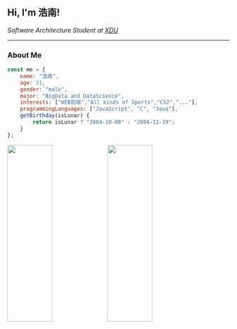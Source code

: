 <h2> Hi, I'm 浩南! </h2>
<p><em>Software Architecture Student at <a href="https://www.xidian.edu.cn/">XDU</a></em></p>

---

###  About Me  

```javascript
const me = {
    name: "浩南",
    age: 21,
    gender: "male",
    major: "BigData and DataScience",
    interests: ["WEB前端","All kinds of Sports","CS2","..."],
    programmingLanguages: ["JavaScript", "C", "Java"],
    getBirthday(isLunar) {
        return isLunar ? "2004-10-08" : "2004-11-19";
    }
};
```
<div style="display: flex; justify-content: between-around; align-items: center;">
    <img src="https://github-readme-stats.vercel.app/api?username=ComPleHN&locale=cn&line_height=33&show_icons=true&hide=&theme=&rank_icon=default&custom_title=MyGitInfo" style="width: 45%; height: 400px; max-width: 400px;" /> 
    <img src="https://github-readme-stats.vercel.app/api/top-langs/?username=ComPleHN&locale=cn&line_height=33&theme=&langs_count=5&custom_title=MyLanguage" style="width: 45%; height: 400px; max-width: 400px;" /> 
</div> 


